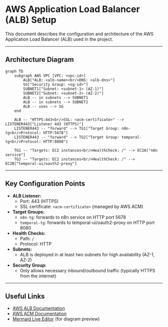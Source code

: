 # AWS Application Load Balancer (ALB) Setup

This document describes the configuration and architecture of the AWS Application Load Balancer (ALB) used in the project.

---

## Architecture Diagram

```mermaid
graph TD
    subgraph AWS VPC [VPC: <vpc-id>]
        ALB["ALB: <alb-name><br/>DNS: <alb-dns>"]
        SG["Security Group: <sg-id>"]
        SUBNET1["Subnet: <subnet-1> (AZ-1)"]
        SUBNET2["Subnet: <subnet-2> (AZ-2)"]
        ALB -- in subnets --> SUBNET1
        ALB -- in subnets --> SUBNET2
        ALB -- uses --> SG
    end

    ALB -- "HTTPS:443<br/>SSL: <acm-certificate>" --> LISTENER443["Listener 443 (HTTPS)"]
    LISTENER443 -- "forward" --> TG1["Target Group: n8n-tg<br/>Protocol: HTTP:5678"]
    LISTENER443 -- "forward" --> TG2["Target Group: temporal-tg<br/>Protocol: HTTP:8080"]

    TG1 -- "Targets: EC2 instances<br/>HealthCheck: /" --> EC2A["n8n service"]
    TG2 -- "Targets: EC2 instances<br/>HealthCheck: /" --> EC2B["temporal-ui/oauth2-proxy"]
```

---

## Key Configuration Points

- **ALB Listener:**
  - Port: 443 (HTTPS)
  - SSL certificate: `<acm-certificate>` (managed by AWS ACM)
- **Target Groups:**
  - `n8n-tg`: forwards to n8n service on HTTP port 5678
  - `temporal-tg`: forwards to temporal-ui/oauth2-proxy on HTTP port 8080
- **Health Checks:**
  - Path: `/`
  - Protocol: HTTP
- **Subnets:**
  - ALB is deployed in at least two subnets for high availability (AZ-1, AZ-2)
- **Security Group:**
  - Only allows necessary inbound/outbound traffic (typically HTTPS from the internet)

---

## Useful Links

- [AWS ALB Documentation](https://docs.aws.amazon.com/elasticloadbalancing/latest/application/introduction.html)
- [AWS ACM Documentation](https://docs.aws.amazon.com/acm/latest/userguide/acm-overview.html)
- [Mermaid Live Editor](https://mermaid.live/) (for diagram preview)
